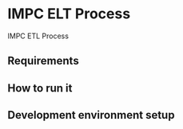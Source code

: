 # IMPC ELT Process
IMPC ETL Process

## Requirements

## How to run it

## Development environment setup